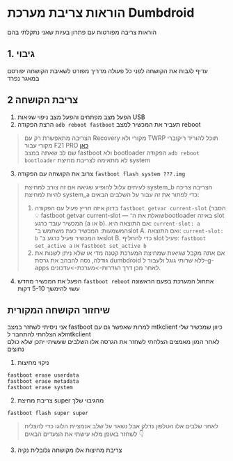# הוראות צריבת מערכת Dumbdroid
הוראות צריבה מפורטות עם פתרון בעיות שאני נתקלתי בהם
## 1. גיבוי
עדיף לגבות את הקושחה לפני כל פעולה מדריך מפורט לשאיבת הקושחה יפורסם במאגר נפרד
## 2 צריבת הקושחה 
1. הפעל מצב מפתחים והפעל מצב ניפוי שגיאות USB
2. הרצת הפקודה `adb reboot fastboot` תעביר את המכשיר למצב reboot
> הצריבה מתאפשרת רק עם Recovery מקורי ולא TWRP תוכל להוריד ריקוברי מקורי עבור F21 PRO [כאן](https://github.com/start-life/Dumbdroid-system-burning-instructions/releases/download/1.0/boot_a.bin)  
> שם לב שאתה במצב  fastboot ולא bootloader הפקודה `adb reboot bootloader` לא מתאימה לצריבת מחיצת system
3. צרוב את הקושחה עם הפקודה `fastboot flash system ???.img`
> לעיתים עלול להופיע שגיאה אם זה צורב למחיצת  system_b הצריבה צריכה להיות למחיצת system_a כדי לפתור את זה עבור על השלבים הבאים:
> 1. בדוק איזה חריץ פעיל עם הפקודה `fastboot getvar current-slot` (הסבר💡 fastboot getvar current-slot — שואלת את ה־bootloader באיזה slot המכשיר עובד כרגע (a או b).
אם התוצאה היא: `current-slot: a` המשמעות: המכשיר כעת משתמש ב־slot A.
ואם התוצאה: `current-slot: b` אז המכשיר פעיל כרגע ב־slot B.
כדי להחליף slot פעיל: `fastboot set_active a` או `fastboot set_active b`
> 2. אם אתה מקבל שגיאות שמחיצת המערכת קטנה מדי או שלא ניתן לשנות את גודלה, נסה להבהב את גרסת dumbdroid ללא שרותי גוגל ולעבור ל-g-apps לאחר מכן דרך הגדרות->מערכת->עדכונים.
4. הפעל את המכשיר מחדש `fastboot reboot` אתחול המערכת בפעם הראשונה עשוי להימשך 5-10 דקות
## שיחזור הקושחה המקורית
אני ניסיתי לשחזר במצב fastboot למרות שאפשר גם עם mtkclient כיוון שמכשיר שלי לא הצלחתי להתחבר לmtkclient   
לאחר המון מאמצים הצלחתי לשחזר את הגרסה אלו השלבים שעשיתי יתכן שלא כולם נחוצים
1. ניקוי מחיצות
```
fastboot erase userdata
fastboot erase metadata
fastboot erase system
```
2. צריבת מחיצת super מהגיבוי שלך
```
fastboot flash super super
```
> לאחר שלבים אלו הטלפון נדלק אבל נשאר על שלב אנמציית הלוגו כדי להצליח לשחזר באופן מלא עישתי את הצעדים הבאים 👇
3. צריבת מחיצות אלו מקושחה גלובלית נקיה
>  
